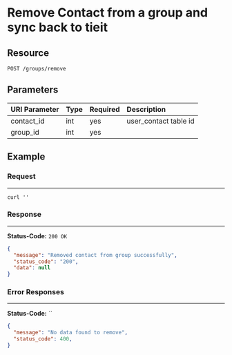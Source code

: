 # Remove Contact from a group and sync back to tieit

## Resource

```
POST /groups/remove
```

## Parameters

URI Parameter | Type | Required | Description
:------------ | :--- | :------- | :----------
contact_id       | int     | yes | user_contact table id
group_id       | int     | yes

## Example

### Request

--------------------------------------------------------------------------------

```curl
curl ''
```

### Response

--------------------------------------------------------------------------------
**Status-Code:** `200 OK`

```json
{
  "message": "Removed contact from group successfully",
  "status_code": "200",
  "data": null
}
```

### Error Responses

--------------------------------------------------------------------------------

**Status-Code:** ``

```json
{
  "message": "No data found to remove",
  "status_code": 400,
}
```
